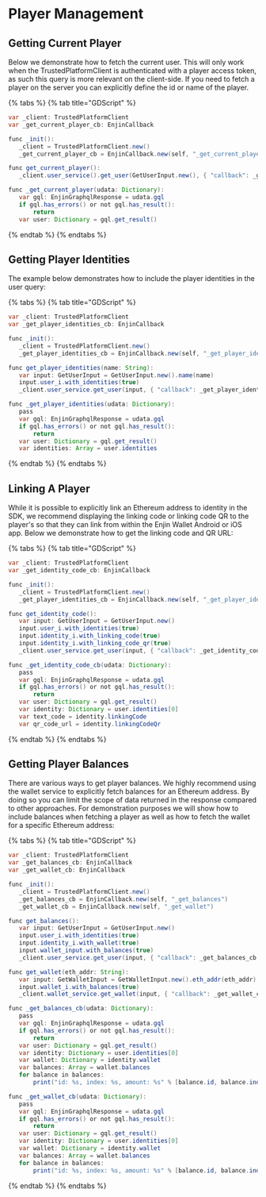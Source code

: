 # Player Management

## Getting Current Player

Below we demonstrate how to fetch the current user. This will only work when the TrustedPlatformClient is authenticated with a player access token, as such this query is more relevant on the client-side. If you need to fetch a player on the server you can explicitly define the id or name of the player.

{% tabs %}
{% tab title="GDScript" %}
```java
var _client: TrustedPlatformClient
var _get_current_player_cb: EnjinCallback

func _init():
   _client = TrustedPlatformClient.new()
   _get_current_player_cb = EnjinCallback.new(self, "_get_current_player")

func get_current_player():
   _client.user_service().get_user(GetUserInput.new(), { "callback": _get_current_player_cb })

func _get_current_player(udata: Dictionary):
   var gql: EnjinGraphqlResponse = udata.gql
   if gql.has_errors() or not gql.has_result():
       return
   var user: Dictionary = gql.get_result()
```
{% endtab %}
{% endtabs %}

## Getting Player Identities

The example below demonstrates how to include the player identities in the user query:

{% tabs %}
{% tab title="GDScript" %}
```java
var _client: TrustedPlatformClient
var _get_player_identities_cb: EnjinCallback

func _init():
   _client = TrustedPlatformClient.new()
   _get_player_identities_cb = EnjinCallback.new(self, "_get_player_identities")

func get_player_identities(name: String):
   var input: GetUserInput = GetUserInput.new().name(name)
   input.user_i.with_identities(true)
   _client.user_service.get_user(input, { "callback": _get_player_identities_cb })

func _get_player_identities(udata: Dictionary):
   pass
   var gql: EnjinGraphqlResponse = udata.gql
   if gql.has_errors() or not gql.has_result():
       return
   var user: Dictionary = gql.get_result()
   var identities: Array = user.identities
```
{% endtab %}
{% endtabs %}

## Linking A Player

While it is possible to explicitly link an Ethereum address to identity in the SDK, we recommend displaying the linking code or linking code QR to the player's so that they can link from within the Enjin Wallet Android or iOS app. Below we demonstrate how to get the linking code and QR URL:

{% tabs %}
{% tab title="GDScript" %}
```java
var _client: TrustedPlatformClient
var _get_identity_code_cb: EnjinCallback

func _init():
   _client = TrustedPlatformClient.new()
   _get_player_identities_cb = EnjinCallback.new(self, "_get_player_identities")

func get_identity_code():
   var input: GetUserInput = GetUserInput.new()
   input.user_i.with_identities(true)
   input.identity_i.with_linking_code(true)
   input.identity_i.with_linking_code_qr(true)
   _client.user_service.get_user(input, { "callback": _get_identity_code_cb })

func _get_identity_code_cb(udata: Dictionary):
   pass
   var gql: EnjinGraphqlResponse = udata.gql
   if gql.has_errors() or not gql.has_result():
       return
   var user: Dictionary = gql.get_result()
   var identity: Dictionary = user.identities[0]
   var text_code = identity.linkingCode
   var qr_code_url = identity.linkingCodeQr
```
{% endtab %}
{% endtabs %}

## Getting Player Balances

There are various ways to get player balances. We highly recommend using the wallet service to explicitly fetch balances for an Ethereum address. By doing so you can limit the scope of data returned in the response compared to other approaches. For demonstration purposes we will show how to include balances when fetching a player as well as how to fetch the wallet for a specific Ethereum address:

{% tabs %}
{% tab title="GDScript" %}
```java
var _client: TrustedPlatformClient
var _get_balances_cb: EnjinCallback
var _get_wallet_cb: EnjinCallback

func _init():
   _client = TrustedPlatformClient.new()
   _get_balances_cb = EnjinCallback.new(self, "_get_balances")
   _get_wallet_cb = EnjinCallback.new(self, "_get_wallet")

func get_balances():
   var input: GetUserInput = GetUserInput.new()
   input.user_i.with_identities(true)
   input.identity_i.with_wallet(true)
   input.wallet_input.with_balances(true)
   _client.user_service.get_user(input, { "callback": _get_balances_cb })

func get_wallet(eth_addr: String):
   var input: GetWalletInput = GetWalletInput.new().eth_addr(eth_addr)
   input.wallet_i.with_balances(true)
   _client.wallet_service.get_wallet(input, { "callback": _get_wallet_cb })

func _get_balances_cb(udata: Dictionary):
   pass
   var gql: EnjinGraphqlResponse = udata.gql
   if gql.has_errors() or not gql.has_result():
       return
   var user: Dictionary = gql.get_result()
   var identity: Dictionary = user.identities[0]
   var wallet: Dictionary = identity.wallet
   var balances: Array = wallet.balances
   for balance in balances:
       print("id: %s, index: %s, amount: %s" % [balance.id, balance.index, balance.value])

func _get_wallet_cb(udata: Dictionary):
   pass
   var gql: EnjinGraphqlResponse = udata.gql
   if gql.has_errors() or not gql.has_result():
       return
   var user: Dictionary = gql.get_result()
   var identity: Dictionary = user.identities[0]
   var wallet: Dictionary = identity.wallet
   var balances: Array = wallet.balances
   for balance in balances:
       print("id: %s, index: %s, amount: %s" % [balance.id, balance.index, balance.value])
```
{% endtab %}
{% endtabs %}

